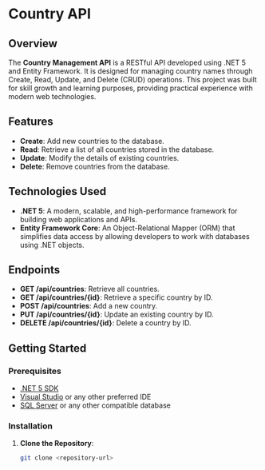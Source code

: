 # Country API

## Overview
The **Country Management API** is a RESTful API developed using .NET 5 and Entity Framework. It is designed for managing country names through Create, Read, Update, and Delete (CRUD) operations. This project was built for skill growth and learning purposes, providing practical experience with modern web technologies.

## Features
- **Create**: Add new countries to the database.
- **Read**: Retrieve a list of all countries stored in the database.
- **Update**: Modify the details of existing countries.
- **Delete**: Remove countries from the database.

## Technologies Used
- **.NET 5**: A modern, scalable, and high-performance framework for building web applications and APIs.
- **Entity Framework Core**: An Object-Relational Mapper (ORM) that simplifies data access by allowing developers to work with databases using .NET objects.

## Endpoints
- **GET /api/countries**: Retrieve all countries.
- **GET /api/countries/{id}**: Retrieve a specific country by ID.
- **POST /api/countries**: Add a new country.
- **PUT /api/countries/{id}**: Update an existing country by ID.
- **DELETE /api/countries/{id}**: Delete a country by ID.

## Getting Started
### Prerequisites
- [.NET 5 SDK](https://dotnet.microsoft.com/download/dotnet/5.0)
- [Visual Studio](https://visualstudio.microsoft.com/) or any other preferred IDE
- [SQL Server](https://www.microsoft.com/en-us/sql-server/sql-server-downloads) or any other compatible database

### Installation
1. **Clone the Repository**:
   ```sh
   git clone <repository-url>
